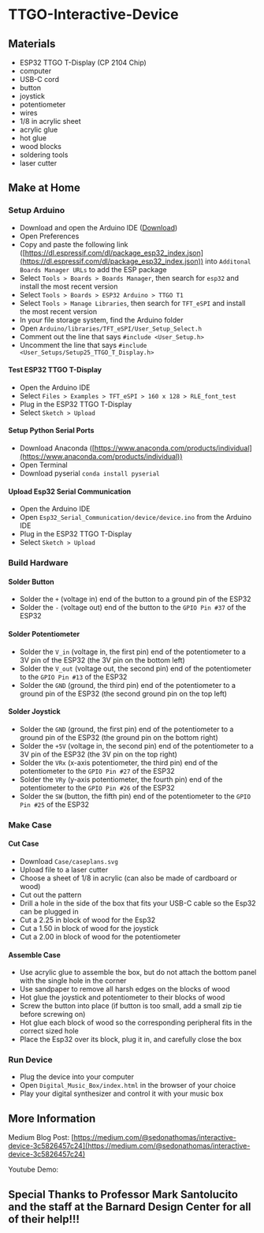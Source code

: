# TTGO-Interactive-Device

## Materials

 - ESP32 TTGO T-Display (CP 2104 Chip)
 - computer
 - USB-C cord
 - button
 - joystick
 - potentiometer
 - wires
 - 1/8 in acrylic sheet
 - acrylic glue
 - hot glue
 - wood blocks
 - soldering tools
 - laser cutter

## Make at Home

### Setup Arduino

- Download and open the Arduino IDE ([Download](https://www.arduino.cc/en/software))
- Open Preferences 
- Copy and paste the following link ([https://dl.espressif.com/dl/package_esp32_index.json](https://dl.espressif.com/dl/package_esp32_index.json)) into `Additonal Boards Manager URLs` to add the ESP package
- Select `Tools > Boards > Boards Manager`, then search for `esp32` and install the most recent version
- Select `Tools > Boards > ESP32 Arduino > TTGO T1`
- Select `Tools > Manage Libraries`, then search for `TFT_eSPI` and install the most recent version
- In your file storage system, find the Arduino folder
- Open `Arduino/libraries/TFT_eSPI/User_Setup_Select.h`
- Comment out the line that says `#include <User_Setup.h>`
- Uncomment the line that says `#include <User_Setups/Setup25_TTGO_T_Display.h>`

#### Test ESP32 TTGO T-Display

- Open the Arduino IDE
- Select `Files > Examples > TFT_eSPI > 160 x 128 > RLE_font_test`
- Plug in the ESP32 TTGO T-Display
- Select `Sketch > Upload`

#### Setup Python Serial Ports

- Download Anaconda ([https://www.anaconda.com/products/individual](https://www.anaconda.com/products/individual))
- Open Terminal
- Download pyserial `conda install pyserial`

#### Upload Esp32 Serial Communication

- Open the Arduino IDE
- Open `Esp32_Serial_Communication/device/device.ino` from the Arduino IDE
- Plug in the ESP32 TTGO T-Display
- Select `Sketch > Upload`

### Build Hardware

#### Solder Button

- Solder the `+` (voltage in) end of the button to a ground pin of the ESP32
- Solder the `-` (voltage out) end of the button to the `GPIO Pin #37` of the ESP32

#### Solder Potentiometer

- Solder the `V_in` (voltage in, the first pin) end of the potentiometer to a 3V pin of the ESP32 (the 3V pin on the bottom left)
- Solder the `V_out` (voltage out, the second pin) end of the potentiometer to the `GPIO Pin #13` of the ESP32
- Solder the `GND` (ground, the third pin) end of the potentiometer to a ground pin of the ESP32 (the second ground pin on the top left)

#### Solder Joystick

- Solder the `GND` (ground, the first pin) end of the potentiometer to a ground pin of the ESP32 (the ground pin on the bottom right)
- Solder the `+5V` (voltage in, the second pin) end of the potentiometer to a 3V pin of the ESP32 (the 3V pin on the top right)
- Solder the `VRx` (x-axis potentiometer, the third pin) end of the potentiometer to the `GPIO Pin #27` of the ESP32
- Solder the `VRy` (y-axis potentiometer, the fourth pin) end of the potentiometer to the `GPIO Pin #26` of the ESP32
- Solder the `SW` (button, the fifth pin) end of the potentiometer to the `GPIO Pin #25` of the ESP32

### Make Case

#### Cut Case

- Download `Case/caseplans.svg`
- Upload file to a laser cutter
- Choose a sheet of 1/8 in acrylic (can also be made of cardboard or wood)
- Cut out the pattern
- Drill a hole in the side of the box that fits your USB-C cable so the Esp32 can be plugged in
- Cut a 2.25 in block of wood for the Esp32
- Cut a 1.50 in block of wood for the joystick
- Cut a 2.00 in block of wood for the potentiometer

#### Assemble Case

- Use acrylic glue to assemble the box, but do not attach the bottom panel with the single hole in the corner
- Use sandpaper to remove all harsh edges on the blocks of wood
- Hot glue the joystick and potentiometer to their blocks of wood
- Screw the button into place (if button is too small, add a small zip tie before screwing on)
- Hot glue each block of wood so the corresponding peripheral fits in the correct sized hole
- Place the Esp32 over its block, plug it in, and carefully close the box

### Run Device

- Plug the device into your computer
- Open `Digital_Music_Box/index.html` in the browser of your choice
- Play your digital synthesizer and control it with your music box 

## More Information

Medium Blog Post: [https://medium.com/@sedonathomas/interactive-device-3c5826457c24](https://medium.com/@sedonathomas/interactive-device-3c5826457c24)

Youtube Demo: 

##
## Special Thanks to Professor Mark Santolucito and the staff at the Barnard Design Center for all of their help!!!
